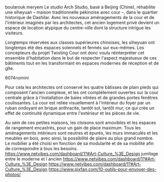  boularouk meryem
 Le studio Arch Studio, basé à Beijing (Chine), réhabilite une siheyuan – maison traditionnelle pékinoise avec cour –, dans le quartier historique de Dashilar. Avec les nouveaux aménagements de la cour et de l'intérieur imaginés par les architectes, cet ancien logement privé devient un espace de location atypique du centre-ville dont la structure intrigue les visiteurs.

Longtemps réservées aux classes supérieures chinoises, les siheyuan ont longtemps été des espaces solennels et fermés sur eux-mêmes. Les concepteurs du projet Twisting Cour ont donc voulu réinterpréter cet ensemble d'habitation dans le but de respecter l'aspect majestueux de ces bâtiments tout en les transformant en espaces modernes de réception et de gîte.

6074nomini

Pour cela les architectes ont conservé les quatre bâtisses de plain pieds qui composent l'ancien complexe, et les ont complétement ouvertes sur la cour centrale grâce à l'installation de baies vitrées et de grandes portes fenêtres coulissantes. La cour est reliée visuellement à l'intérieur du foyer par un ruban ondoyant en brique anthracite, tantôt sol, tantôt mur, ce qui crée un effet de continuité dynamique entre l'extérieur et les pièces de vie.

Au sein de ces petites maisons, les cloisons sont amovibles et les espaces de rangement encastrés, pour un gain de place maximum. Tous les aménagements intérieurs sont neutres et épurés, les murs immaculés et les meubles en bois, avec ainsi, la possibilité de plaire au plus grand nombre. Le mobilier a été choisi en fonction de sa modularité et de sa mobilité afin de correspondre à tous les besoins.
https://www.netvibes.com/dashboard/1?#Art-Culture_%3E_Design
jumllage entre  le moderne et l ancien
https://www.netvibes.com/dashboard/1?#Art-Culture_%3E_Design
https://www.netvibes.com/dashboard/1?#Art-Culture_%3E_Design
https://www.pixfan.com/10-outils-pour-envoyer-des-photos/
